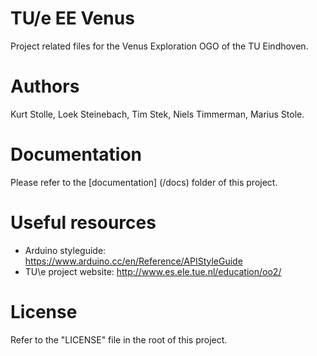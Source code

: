# TU/e EE Venus
Project related files for the Venus Exploration OGO of the TU Eindhoven.

# Authors
Kurt Stolle, Loek Steinebach, Tim Stek, Niels Timmerman, Marius Stole.

# Documentation
Please refer to the [documentation] (/docs) folder of this project.

# Useful resources
- Arduino styleguide: https://www.arduino.cc/en/Reference/APIStyleGuide
- TU\e project website: http://www.es.ele.tue.nl/education/oo2/

# License
Refer to the "LICENSE" file in the root of this project.
